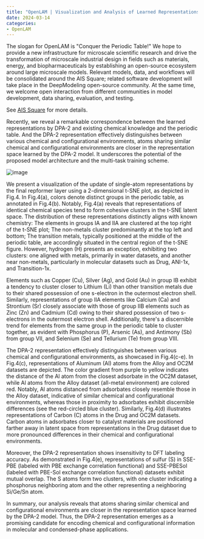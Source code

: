 ```yaml
---
title: "OpenLAM | Visualization and Analysis of Learned Representations in DPA-2: Encoding Chemical and Configurational Information"
date: 2024-03-14
categories:
- OpenLAM
---
```

The slogan for OpenLAM is "Conquer the Periodic Table!" We hope to provide a new infrastructure for microscale scientific research and drive the transformation of microscale industrial design in fields such as materials, energy, and biopharmaceuticals by establishing an open-source ecosystem around large microscale models. Relevant models, data, and workflows will be consolidated around the AIS Square; related software development will take place in the DeepModeling open-source community. At the same time, we welcome open interaction from different communities in model development, data sharing, evaluation, and testing.

See [AIS Square](https://www.aissquare.com/openlam) for more details.
<!-- more -->

Recently, we reveal a remarkable correspondence between the learned representations by DPA-2 and existing chemical knowledge and the periodic table. And the DPA-2 representation effectively distinguishes between various chemical and configurational environments, atoms sharing similar chemical and configurational environments are closer in the representation space learned by the DPA-2 model. It underscores the potential of the proposed model architecture and the multi-task training scheme.

![image](https://github.com/Chengqian-Zhang/blog/assets/100290172/c6feeb3b-1c91-4986-88f4-a7340e09e162)

We present a visualization of the update of single-atom representations by the final repformer layer using a 2-dimensional t-SNE plot, as depicted in Fig.4. In Fig.4(a), colors denote distinct groups in the periodic table, as annotated in Fig.4(b). Notably, Fig.4(a) reveals that representations of identical chemical species tend to form cohesive clusters in the t-SNE latent space. The distribution of these representations distinctly aligns with known chemistry: The elements in groups IA and IIA are clustered at the top right of the t-SNE plot; The non-metals cluster predominantly at the top left and bottom; The transition metals, typically positioned at the middle of the periodic table, are accordingly situated in the central region of the t-SNE figure. However, hydrogen (H) presents an exception, exhibiting two clusters: one aligned with metals, primarily in water datasets, and another near non-metals, particularly in molecular datasets such as Drug, ANI-1x, and Transition-1x.

Elements such as Copper (Cu), Silver (Ag), and Gold (Au) in group IB exhibit a tendency to cluster closer to Lithium (Li) than other transition metals due to their shared possession of one s-electron in the outermost electron shell. Similarly, representations of group IIA elements like Calcium (Ca) and Strontium (Sr) closely associate with those of group IIB elements such as Zinc (Zn) and Cadmium (Cd) owing to their shared possession of two s-electrons in the outermost electron shell. Additionally, there's a discernible trend for elements from the same group in the periodic table to cluster together, as evident with Phosphorus (P), Arsenic (As), and Antimony (Sb) from group VII, and Selenium (Se) and Tellurium (Te) from group VIII.

The DPA-2 representation effectively distinguishes between various chemical and configurational environments, as showcased in Fig.4(c-e). In Fig.4(c), representations of Aluminum (Al) atoms from the Alloy and OC2M datasets are depicted. The color gradient from purple to yellow indicates the distance of the Al atom from the closest adsorbate in the OC2M dataset, while Al atoms from the Alloy dataset (all-metal environment) are colored red. Notably, Al atoms distanced from adsorbates closely resemble those in the Alloy dataset, indicative of similar chemical and configurational environments, whereas those in proximity to adsorbates exhibit discernible differences (see the red-circled blue cluster). Similarly, Fig.4(d) illustrates representations of Carbon (C) atoms in the Drug and OC2M datasets. Carbon atoms in adsorbates closer to catalyst materials are positioned farther away in latent space from representations in the Drug dataset due to more pronounced differences in their chemical and configurational environments.

Moreover, the DPA-2 representation shows insensitivity to DFT labeling accuracy. As demonstrated in Fig.4(e), representations of sulfur (S) in SSE-PBE (labeled with PBE exchange correlation functional) and SSE-PBESol (labeled with PBE-Sol exchange correlation functional) datasets exhibit mutual overlap. The S atoms form two clusters, with one cluster indicating a phosphorus neighboring atom and the other representing a neighboring Si/Ge/Sn atom.

In summary, our analysis reveals that atoms sharing similar chemical and configurational environments are closer in the representation space learned by the DPA-2 model. Thus, the DPA-2 representation emerges as a promising candidate for encoding chemical and configurational information in molecular and condensed-phase applications.


